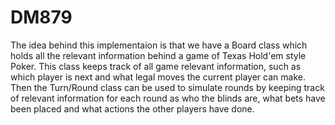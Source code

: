 # DM879
The idea behind this implementaion is that we have a Board class which holds all the
relevant information behind a game of Texas Hold'em style Poker. This class keeps track
of all game relevant information, such as which player is next and what legal moves the current
player can make. Then the Turn/Round class can be used to simulate rounds by keeping track of relevant
information for each round as who the blinds are, what bets have been placed and what actions the
other players have done.